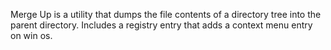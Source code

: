 Merge Up is a utility that dumps the file contents of a directory tree into the parent directory. Includes a registry entry that adds a context menu entry on win os. 
